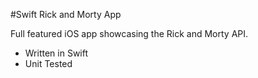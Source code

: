 #Swift Rick and Morty App

Full featured iOS app showcasing the Rick and Morty API.

- Written in Swift
- Unit Tested
